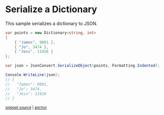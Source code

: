 # Serialize a Dictionary

This sample serializes a dictionary to JSON.

<!-- snippet: SerializeDictionary -->
<a id='snippet-serializedictionary'></a>
```cs
var points = new Dictionary<string, int>
{
    { "James", 9001 },
    { "Jo", 3474 },
    { "Jess", 11926 }
};

var json = JsonConvert.SerializeObject(points, Formatting.Indented);

Console.WriteLine(json);
// {
//   "James": 9001,
//   "Jo": 3474,
//   "Jess": 11926
// }
```
<sup><a href='/src/Tests/Documentation/Samples/Serializer/SerializeDictionary.cs#L31-L47' title='Snippet source file'>snippet source</a> | <a href='#snippet-serializedictionary' title='Start of snippet'>anchor</a></sup>
<!-- endSnippet -->
